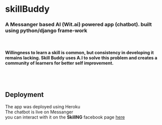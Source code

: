 # skillBuddy

### A Messanger based AI (Wit.ai) powered app (chatbot). built using python/django frame-work

<br>

#### Willingness to learn a skill is common, but consistency in developing it remains lacking. Skill Buddy uses A.I to solve this problem and creates a community of learners for better self improvement.
<br>
<br>

## Deployment
The app was deployed using Heroku
<br>
The chatbot is live on Messanger
<br>
you can interact with it on the <b>SkillNG</b> facebook page <a href='https://www.facebook.com/SkillNG-109242857487566'>here</a>

